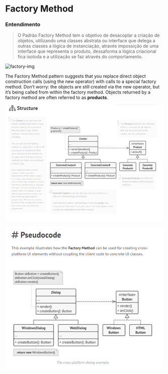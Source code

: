 # Factory Method

### Entendimento

> O Padrão Factory Method tem o objetivo de desacoplar a criação de objetos, utilizando uma classes abstrata ou interface que delega a outras classes a lógica de instanciação, através impossição de uma interface que representa o produto, dessaforma a lógica criacional fica isoloda e a utilização se faz através do comportamento.

![factory-img](../../../files/factory-method.JPG)

The Factory Method pattern suggests that you replace direct object construction calls (using the new operator) with calls to a special factory method. Don’t worry: the objects are still created via the new operator, but it’s being called from within the factory method. Objects returned by a factory method are often referred to as **products**.

![factory-structure-img](../../../files/factory-structure.png)

![factory-pseudo-img](../../../files/factory-method-pseudo.png)
